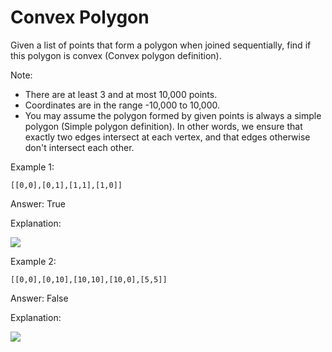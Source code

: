 # Convex Polygon
 

Given a list of points that form a polygon when joined sequentially, find if this polygon is convex (Convex polygon definition).

Note:

* There are at least 3 and at most 10,000 points.
* Coordinates are in the range -10,000 to 10,000.
* You may assume the polygon formed by given points is always a simple polygon (Simple polygon definition). In other words, we ensure that exactly two edges intersect at each vertex, and that edges otherwise don't intersect each other.

Example 1:

    [[0,0],[0,1],[1,1],[1,0]]

Answer: True

Explanation:

![](https://leetcode.com/static/images/problemset/polygon_convex.png)

Example 2:

    [[0,0],[0,10],[10,10],[10,0],[5,5]]

Answer: False

Explanation:


 ![](https://leetcode.com/static/images/problemset/polygon_not_convex.png)